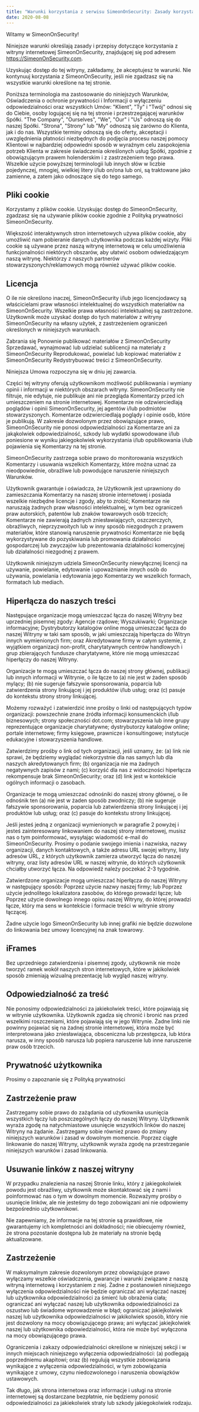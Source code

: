 ```yaml
---
title: "Warunki korzystania z serwisu SimeonOnSecurity: Zasady korzystania z witryny"
date: 2020-08-08
---
```


Witamy w SimeonOnSecurity!

Niniejsze warunki określają zasady i przepisy dotyczące korzystania z witryny internetowej SimeonOnSecurity, znajdującej się pod adresem https://SimeonOnSecurity.com.

Uzyskując dostęp do tej witryny, zakładamy, że akceptujesz te warunki. Nie kontynuuj korzystania z SimeonOnSecurity, jeśli nie zgadzasz się na wszystkie warunki określone na tej stronie.

Poniższa terminologia ma zastosowanie do niniejszych Warunków, Oświadczenia o ochronie prywatności i Informacji o wyłączeniu odpowiedzialności oraz wszystkich Umów: "Klient", "Ty" i "Twój" odnosi się do Ciebie, osoby logującej się na tej stronie i przestrzegającej warunków Spółki. "The Company", "Ourselves", "We", "Our" i "Us" odnoszą się do naszej Spółki. "Strona", "Strony" lub "My" odnoszą się zarówno do Klienta, jak i do nas. Wszystkie terminy odnoszą się do oferty, akceptacji i uwzględnienia płatności niezbędnych do podjęcia procesu naszej pomocy Klientowi w najbardziej odpowiedni sposób w wyraźnym celu zaspokojenia potrzeb Klienta w zakresie świadczenia określonych usług Spółki, zgodnie z obowiązującym prawem holenderskim i z zastrzeżeniem tego prawa. Wszelkie użycie powyższej terminologii lub innych słów w liczbie pojedynczej, mnogiej, wielkiej litery i/lub on/ona lub oni, są traktowane jako zamienne, a zatem jako odnoszące się do tego samego.

## Pliki cookie

Korzystamy z plików cookie. Uzyskując dostęp do SimeonOnSecurity, zgadzasz się na używanie plików cookie zgodnie z Polityką prywatności SimeonOnSecurity.

Większość interaktywnych stron internetowych używa plików cookie, aby umożliwić nam pobieranie danych użytkownika podczas każdej wizyty. Pliki cookie są używane przez naszą witrynę internetową w celu umożliwienia funkcjonalności niektórych obszarów, aby ułatwić osobom odwiedzającym naszą witrynę. Niektórzy z naszych partnerów stowarzyszonych/reklamowych mogą również używać plików cookie.

## Licencja

O ile nie określono inaczej, SimeonOnSecurity i/lub jego licencjodawcy są właścicielami praw własności intelektualnej do wszystkich materiałów na SimeonOnSecurity. Wszelkie prawa własności intelektualnej są zastrzeżone. Użytkownik może uzyskać dostęp do tych materiałów z witryny SimeonOnSecurity na własny użytek, z zastrzeżeniem ograniczeń określonych w niniejszych warunkach.

Zabrania się
Ponownie publikować materiałów z SimeonOnSecurity Sprzedawać, wynajmować lub udzielać sublicencji na materiały z SimeonOnSecurity Reprodukować, powielać lub kopiować materiałów z SimeonOnSecurity Redystrybuować treści z SimeonOnSecurity.

Niniejsza Umowa rozpoczyna się w dniu jej zawarcia.

Części tej witryny oferują użytkownikom możliwość publikowania i wymiany opinii i informacji w niektórych obszarach witryny. SimeonOnSecurity nie filtruje, nie edytuje, nie publikuje ani nie przegląda Komentarzy przed ich umieszczeniem na stronie internetowej. Komentarze nie odzwierciedlają poglądów i opinii SimeonOnSecurity, jej agentów i/lub podmiotów stowarzyszonych. Komentarze odzwierciedlają poglądy i opinie osób, które je publikują. W zakresie dozwolonym przez obowiązujące prawo, SimeonOnSecurity nie ponosi odpowiedzialności za Komentarze ani za jakąkolwiek odpowiedzialność, szkody lub wydatki spowodowane i/lub poniesione w wyniku jakiegokolwiek wykorzystania i/lub opublikowania i/lub pojawienia się Komentarzy na tej stronie.

SimeonOnSecurity zastrzega sobie prawo do monitorowania wszystkich Komentarzy i usuwania wszelkich Komentarzy, które można uznać za nieodpowiednie, obraźliwe lub powodujące naruszenie niniejszych Warunków.

Użytkownik gwarantuje i oświadcza, że
Użytkownik jest uprawniony do zamieszczania Komentarzy na naszej stronie internetowej i posiada wszelkie niezbędne licencje i zgody, aby to zrobić; Komentarze nie naruszają żadnych praw własności intelektualnej, w tym bez ograniczeń praw autorskich, patentów lub znaków towarowych osób trzecich; Komentarze nie zawierają żadnych zniesławiających, oszczerczych, obraźliwych, nieprzyzwoitych lub w inny sposób niezgodnych z prawem materiałów, które stanowią naruszenie prywatności Komentarze nie będą wykorzystywane do pozyskiwania lub promowania działalności gospodarczej lub zwyczajów lub prezentowania działalności komercyjnej lub działalności niezgodnej z prawem.

Użytkownik niniejszym udziela SimeonOnSecurity niewyłącznej licencji na używanie, powielanie, edytowanie i upoważnianie innych osób do używania, powielania i edytowania jego Komentarzy we wszelkich formach, formatach lub mediach.

## Hiperłącza do naszych treści

Następujące organizacje mogą umieszczać łącza do naszej Witryny bez uprzedniej pisemnej zgody:
Agencje rządowe; Wyszukiwarki; Organizacje informacyjne; Dystrybutorzy katalogów online mogą umieszczać łącza do naszej Witryny w taki sam sposób, w jaki umieszczają hiperłącza do Witryn innych wymienionych firm; oraz Akredytowane firmy w całym systemie, z wyjątkiem organizacji non-profit, charytatywnych centrów handlowych i grup zbierających fundusze charytatywne, które nie mogą umieszczać hiperłączy do naszej Witryny.

Organizacje te mogą umieszczać łącza do naszej strony głównej, publikacji lub innych informacji w Witrynie, o ile łącze to (a) nie jest w żaden sposób mylący; (b) nie sugeruje fałszywie sponsorowania, poparcia lub zatwierdzenia strony linkującej i jej produktów i/lub usług; oraz (c) pasuje do kontekstu strony strony linkującej.

Możemy rozważyć i zatwierdzić inne prośby o linki od następujących typów organizacji:
powszechnie znane źródła informacji konsumenckich i/lub biznesowych; strony społeczności dot.com; stowarzyszenia lub inne grupy reprezentujące organizacje charytatywne; dystrybutorzy katalogów online; portale internetowe; firmy księgowe, prawnicze i konsultingowe; instytucje edukacyjne i stowarzyszenia handlowe.

Zatwierdzimy prośby o link od tych organizacji, jeśli uznamy, że: (a) link nie sprawi, że będziemy wyglądać niekorzystnie dla nas samych lub dla naszych akredytowanych firm; (b) organizacja nie ma żadnych negatywnych zapisów z nami; (c) korzyść dla nas z widoczności hiperłącza rekompensuje brak SimeonOnSecurity; oraz (d) link jest w kontekście ogólnych informacji o zasobach.

Organizacje te mogą umieszczać odnośniki do naszej strony głównej, o ile odnośnik ten (a) nie jest w żaden sposób zwodniczy; (b) nie sugeruje fałszywie sponsorowania, poparcia lub zatwierdzenia strony linkującej i jej produktów lub usług; oraz (c) pasuje do kontekstu strony linkującej.

Jeśli jesteś jedną z organizacji wymienionych w paragrafie 2 powyżej i jesteś zainteresowany linkowaniem do naszej strony internetowej, musisz nas o tym poinformować, wysyłając wiadomość e-mail do SimeonOnSecurity. Prosimy o podanie swojego imienia i nazwiska, nazwy organizacji, danych kontaktowych, a także adresu URL swojej witryny, listy adresów URL, z których użytkownik zamierza utworzyć łącza do naszej witryny, oraz listy adresów URL w naszej witrynie, do których użytkownik chciałby utworzyć łącza. Na odpowiedź należy poczekać 2-3 tygodnie.

Zatwierdzone organizacje mogą umieszczać hiperłącza do naszej Witryny w następujący sposób:
Poprzez użycie nazwy naszej firmy; lub Poprzez użycie jednolitego lokalizatora zasobów, do którego prowadzi łącze; lub Poprzez użycie dowolnego innego opisu naszej Witryny, do której prowadzi łącze, który ma sens w kontekście i formacie treści w witrynie strony łączącej.

Żadne użycie logo SimeonOnSecurity lub innej grafiki nie będzie dozwolone do linkowania bez umowy licencyjnej na znak towarowy.

## iFrames

Bez uprzedniego zatwierdzenia i pisemnej zgody, użytkownik nie może tworzyć ramek wokół naszych stron internetowych, które w jakikolwiek sposób zmieniają wizualną prezentację lub wygląd naszej witryny.

## Odpowiedzialność za treść

Nie ponosimy odpowiedzialności za jakiekolwiek treści, które pojawiają się w witrynie użytkownika. Użytkownik zgadza się chronić i bronić nas przed wszelkimi roszczeniami, które pojawiają się w jego Witrynie. Żadne linki nie powinny pojawiać się na żadnej stronie internetowej, która może być interpretowana jako zniesławiająca, obsceniczna lub przestępcza, lub która narusza, w inny sposób narusza lub popiera naruszenie lub inne naruszenie praw osób trzecich.

## Prywatność użytkownika

Prosimy o zapoznanie się z Polityką prywatności

## Zastrzeżenie praw

Zastrzegamy sobie prawo do zażądania od użytkownika usunięcia wszystkich łączy lub poszczególnych łączy do naszej Witryny. Użytkownik wyraża zgodę na natychmiastowe usunięcie wszystkich linków do naszej Witryny na żądanie. Zastrzegamy sobie również prawo do zmiany niniejszych warunków i zasad w dowolnym momencie. Poprzez ciągłe linkowanie do naszej Witryny, użytkownik wyraża zgodę na przestrzeganie niniejszych warunków i zasad linkowania.

## Usuwanie linków z naszej witryny

W przypadku znalezienia na naszej Stronie linku, który z jakiegokolwiek powodu jest obraźliwy, użytkownik może skontaktować się z nami i poinformować nas o tym w dowolnym momencie. Rozważymy prośby o usunięcie linków, ale nie jesteśmy do tego zobowiązani ani nie odpowiemy bezpośrednio użytkownikowi.

Nie zapewniamy, że informacje na tej stronie są prawidłowe, nie gwarantujemy ich kompletności ani dokładności; nie obiecujemy również, że strona pozostanie dostępna lub że materiały na stronie będą aktualizowane.
## Zastrzeżenie

W maksymalnym zakresie dozwolonym przez obowiązujące prawo wyłączamy wszelkie oświadczenia, gwarancje i warunki związane z naszą witryną internetową i korzystaniem z niej. Żadne z postanowień niniejszego wyłączenia odpowiedzialności nie będzie
ograniczać ani wyłączać naszej lub użytkownika odpowiedzialności za śmierć lub obrażenia ciała; ograniczać ani wyłączać naszej lub użytkownika odpowiedzialności za oszustwo lub świadome wprowadzenie w błąd; ograniczać jakiejkolwiek naszej lub użytkownika odpowiedzialności w jakikolwiek sposób, który nie jest dozwolony na mocy obowiązującego prawa; ani wyłączać jakiejkolwiek naszej lub użytkownika odpowiedzialności, która nie może być wyłączona na mocy obowiązującego prawa.

Ograniczenia i zakazy odpowiedzialności określone w niniejszej sekcji i w innych miejscach niniejszego wyłączenia odpowiedzialności: (a) podlegają poprzedniemu akapitowi; oraz (b) regulują wszystkie zobowiązania wynikające z wyłączenia odpowiedzialności, w tym zobowiązania wynikające z umowy, czynu niedozwolonego i naruszenia obowiązków ustawowych.

Tak długo, jak strona internetowa oraz informacje i usługi na stronie internetowej są dostarczane bezpłatnie, nie będziemy ponosić odpowiedzialności za jakiekolwiek straty lub szkody jakiegokolwiek rodzaju.
